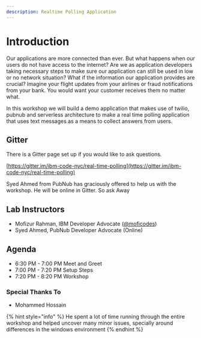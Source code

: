```yaml
---
description: Realtime Polling Application
---
```


# Introduction

Our applications are more connected than ever. But what happens when our users do not have access to the internet? Are we as application developers taking necessary steps to make sure our application can still be used in low or no network situation? What if the information our application provides are crucial? Imagine your flight updates from your airlines or fraud notifications from your bank. You would want your customer receives them no matter what.

In this workshop we will build a demo application that makes use of twilio, pubnub and serverless architecture to make a real time polling application that uses text messages as a means to collect answers from users.

## Gitter

There is a Gitter page set up if you would like to ask questions.

[https://gitter.im/ibm-code-nyc/real-time-polling](https://gitter.im/ibm-code-nyc/real-time-polling)

Syed Ahmed from PubNub has graciously offered to help us with the workshop. He will be online in Gitter. So ask Away

## Lab Instructors

* Mofizur Rahman, IBM Developer Advocate \([@moficodes](https://twitter.com/moficodes)\)
* Syed Ahmed, PubNub Developer Advocate \(Online\)

## Agenda

* 6:30 PM - 7:00 PM Meet and Greet
* 7:00 PM - 7:20 PM Setup Steps
* 7:20 PM - 8:20 PM Workshop

### Special Thanks To

* Mohammed Hossain 

{% hint style="info" %}
He spent a lot of time running through the entire workshop and helped uncover many minor issues, specially around differences in the windows environment
{% endhint %}

